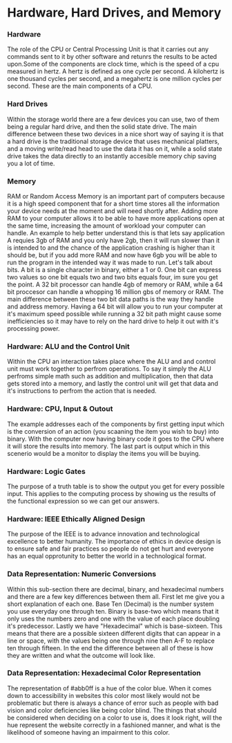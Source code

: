 # Hardware, Hard Drives, and Memory


### Hardware
The role of the CPU or Central Processing Unit is that it carries out any commands sent to it by other software and retunrs the results to be acted upon.Some of the components are clock time, which is the speed of a cpu measured in hertz. A hertz is defined as one cycle per second. A kilohertz is one thousand cycles per second, and a megahertz is one million cycles per second. These are the main components of a CPU.

### Hard Drives
Within the storage world there are a few devices you can use, two of them being a regular hard drive, and then the solid state drive. The main difference between these two devices in a nice short way of saying it is that a hard drive is the traditional storage device that uses mechanical platters, and a moving write/read head to use the data it has on it, while a solid state drive takes the data directly to an instantly accesible memory chip saving you a lot of time. 

### Memory
RAM or Random Access Memory is an important part of computers because it is a high speed component that for a short time stores all the information your device needs at the moment and will need shortly after. Adding more RAM to your computer allows it to be able to have more applications open at the same time, increasing the amount of workload your computer can handle. An example to help better understand this is that lets say application A requies 3gb of RAM and you only have 2gb, then it will run slower than it is intended to and the chance of the application crashing is higher than it should be, but if you add more RAM and now have 6gb you will be able to run the program in the intended way it was made to run. Let's talk about bits. A bit is a single character in binary, either a 1 or 0. One bit can express two values so one bit equals two and two bits equals four, im sure you get the point. A 32 bit processor can handle 4gb of memory or RAM, while a 64 bit proccesor can handle a whopping 16 million gbs of memory or RAM. The main difference between these two bit data paths is the way they handle and address memory. Having a 64 bit will allow you to run your computer at it's maximum speed possible while running a 32 bit path might cause some inefficiencies so it may have to rely on the hard drive to help it out with it's processing power.

### Hardware: ALU and the Control Unit
Within the CPU an interaction takes place where the ALU and and control unit must work together to perfrom operations. To say it simply the ALU perfroms simple math such as addition and multiplication, then that data gets stored into a memory, and lastly the control unit will get that data and it's instructions to perfrom the action that is needed.

### Hardware: CPU, Input & Outout
The example addresses each of the components by first getting input which is the conversion of an action (you scaaning the item you wish to buy) into binary. With the computer now having binary code it goes to the CPU where it will store the results into memory. The last part is output which in this scenerio would be a monitor to display the items you will be buying.

### Hardware: Logic Gates 
The purpose of a truth table is to show the output you get for every possible input. This applies to the computing process by showing us the results of the functional expression so we can get our answers.

### Hardware: IEEE Ethically Aligned Design
The purpose of the IEEE is to advance innovation and technological excellence to better humanity. The importance of ethics in device design is to ensure safe and fair practices so people do not get hurt and everyone has an equal opprotunity to better the world in a technological format.

### Data Representation: Numeric Conversions
Within this sub-section there are decimal, binary, and hexadecimal numbers and there are a few key differences between them all. First let me give you a short explanation of each one. Base Ten (Decimal) is the number system you use everyday one through ten. Binary is base-two which means that it only uses the numbers zero and one with the value of each place doubling it's predecessor. Lastly we have "Hexadecimal" which is base-sixteen. This means that there are a possible sixteen different digits that can appear in a line or space, with the values being one through nine then A-F to replace ten through fifteen. In the end the difference between all of these is how they are written and what the outcome will look like.

### Data Representation: Hexadecimal Color Representation 
The representation of #abb0ff is a hue of the color blue. When it comes down to accessibility in websites this color most likely would not be problematic but there is always a chance of error such as people with bad vision and color deficiencies like being color blind. The things that should be considered when deciding on a color to use is, does it look right, will the hue represent the website correctly in a fashioned manner, and what is the likelihood of someone having an impairment to this color.
